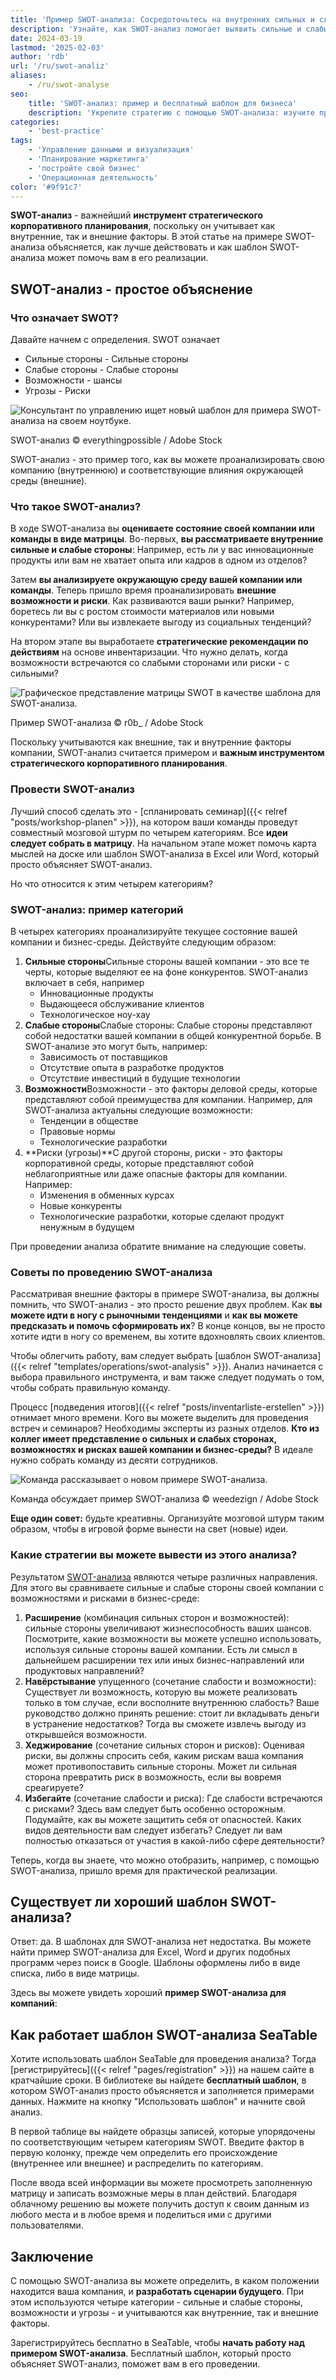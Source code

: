 ```yaml
---
title: 'Пример SWOT-анализа: Сосредоточьтесь на внутренних сильных и слабых сторонах'
description: 'Узнайте, как SWOT-анализ помогает выявить сильные и слабые стороны, возможности и угрозы. Используйте реальные примеры и скачайте бесплатный шаблон для стратегического планирования.'
date: 2024-03-19
lastmod: '2025-02-03'
author: 'rdb'
url: '/ru/swot-analiz'
aliases:
    - /ru/swot-analyse
seo:
    title: 'SWOT-анализ: пример и бесплатный шаблон для бизнеса'
    description: 'Укрепите стратегию с помощью SWOT-анализа: изучите примеры и получите бесплатный шаблон для внутреннего и внешнего бизнес-планирования.'
categories:
    - 'best-practice'
tags:
    - 'Управление данными и визуализация'
    - 'Планирование маркетинга'
    - 'постройте свой бизнес'
    - 'Операционная деятельность'
color: '#9f91c7'
---
```


**SWOT-анализ** - важнейший **инструмент стратегического корпоративного планирования**, поскольку он учитывает как внутренние, так и внешние факторы. В этой статье на примере SWOT-анализа объясняется, как лучше действовать и как шаблон SWOT-анализа может помочь вам в его реализации.

## SWOT-анализ - простое объяснение

### Что означает SWOT?

Давайте начнем с определения. SWOT означает

- Сильные стороны - Сильные стороны
- Слабые стороны - Слабые стороны
- Возможности - шансы
- Угрозы - Риски

![Консультант по управлению ищет новый шаблон для примера SWOT-анализа на своем ноутбуке.](Swot-Analyse-Template_AdobeStock_213201297_bearbeitet.jpg)

SWOT-анализ © everythingpossible / Adobe Stock

SWOT-анализ - это пример того, как вы можете проанализировать свою компанию (внутреннюю) и соответствующие влияния окружающей среды (внешние).

### Что такое SWOT-анализ?

В ходе SWOT-анализа вы **оцениваете состояние своей компании или команды в виде матрицы**. Во-первых, **вы рассматриваете внутренние сильные и слабые стороны**: Например, есть ли у вас инновационные продукты или вам не хватает опыта или кадров в одном из отделов?

Затем **вы анализируете окружающую среду вашей компании или команды**. Теперь пришло время проанализировать **внешние возможности и риски**. Как развиваются ваши рынки? Например, боретесь ли вы с ростом стоимости материалов или новыми конкурентами? Или вы извлекаете выгоду из социальных тенденций?

На втором этапе вы выработаете **стратегические рекомендации по действиям** на основе инвентаризации. Что нужно делать, когда возможности встречаются со слабыми сторонами или риски - с сильными?

![Графическое представление матрицы SWOT в качестве шаблона для SWOT-анализа.](Swot-Analyse-template_AdobeStock_41600134_bearbeitet-711x474.jpg)

Пример SWOT-анализа © r0b\_ / Adobe Stock

Поскольку учитываются как внешние, так и внутренние факторы компании, SWOT-анализ считается примером и **важным инструментом стратегического корпоративного планирования**.

### Провести SWOT-анализ

Лучший способ сделать это - [спланировать семинар]({{< relref "posts/workshop-planen" >}}), на котором ваши команды проведут совместный мозговой штурм по четырем категориям. Все **идеи следует собрать в матрицу**. На начальном этапе может помочь карта мыслей на доске или шаблон SWOT-анализа в Excel или Word, который просто объясняет SWOT-анализ.

Но что относится к этим четырем категориям?

### SWOT-анализ: пример категорий

В четырех категориях проанализируйте текущее состояние вашей компании и бизнес-среды. Действуйте следующим образом:

1. **Сильные стороны**Сильные стороны вашей компании - это все те черты, которые выделяют ее на фоне конкурентов. SWOT-анализ включает в себя, например
    - Инновационные продукты
    - Выдающееся обслуживание клиентов
    - Технологическое ноу-хау
2. **Слабые стороны**Слабые стороны: Слабые стороны представляют собой недостатки вашей компании в общей конкурентной борьбе. В SWOT-анализе это могут быть, например:
    - Зависимость от поставщиков
    - Отсутствие опыта в разработке продуктов
    - Отсутствие инвестиций в будущие технологии
3. **Возможности**Возможности - это факторы деловой среды, которые представляют собой преимущества для компании. Например, для SWOT-анализа актуальны следующие возможности:
    - Тенденции в обществе
    - Правовые нормы
    - Технологические разработки
4. **Риски (угрозы)**С другой стороны, риски - это факторы корпоративной среды, которые представляют собой неблагоприятные или даже опасные факторы для компании. Например:
    - Изменения в обменных курсах
    - Новые конкуренты
    - Технологические разработки, которые сделают продукт ненужным в будущем

При проведении анализа обратите внимание на следующие советы.

### Советы по проведению SWOT-анализа

Рассматривая внешние факторы в примере SWOT-анализа, вы должны помнить, что SWOT-анализ - это просто решение двух проблем. Как **вы можете идти в ногу с рыночными тенденциями** и **как вы можете предсказать и помочь сформировать их**? В конце концов, вы не просто хотите идти в ногу со временем, вы хотите вдохновлять своих клиентов.

Чтобы облегчить работу, вам следует выбрать [шаблон SWOT-анализа]({{< relref "templates/operations/swot-analysis" >}}). Анализ начинается с выбора правильного инструмента, и вам также следует подумать о том, чтобы собрать правильную команду.

Процесс [подведения итогов]({{< relref "posts/inventarliste-erstellen" >}}) отнимает много времени. Кого вы можете выделить для проведения встреч и семинаров? Необходимы эксперты из разных отделов. **Кто из коллег имеет представление о сильных и слабых сторонах, возможностях и рисках вашей компании и бизнес-среды?** В идеале нужно собрать команду из десяти сотрудников.

![Команда рассказывает о новом примере SWOT-анализа.](Swot-Analyse-Template_AdobeStock_284656559_bearbeitet-711x474.jpg)

Команда обсуждает пример SWOT-анализа © weedezign / Adobe Stock

**Еще один совет:** будьте креативны. Организуйте мозговой штурм таким образом, чтобы в игровой форме вынести на свет (новые) идеи.

### Какие стратегии вы можете вывести из этого анализа?

Результатом [SWOT-анализа](https://de.wikipedia.org/wiki/SWOT-Analyse) являются четыре различных направления. Для этого вы сравниваете сильные и слабые стороны своей компании с возможностями и рисками в бизнес-среде:

1. **Расширение** (комбинация сильных сторон и возможностей): сильные стороны увеличивают жизнеспособность ваших шансов. Посмотрите, какие возможности вы можете успешно использовать, используя сильные стороны вашей компании. Есть ли смысл в дальнейшем расширении тех или иных бизнес-направлений или продуктовых направлений?
2. **Навёрстывание** упущенного (сочетание слабости и возможности): Существует ли возможность, которую вы можете реализовать только в том случае, если восполните внутреннюю слабость? Ваше руководство должно принять решение: стоит ли вкладывать деньги в устранение недостатков? Тогда вы сможете извлечь выгоду из открывшейся возможности.
3. **Хеджирование** (сочетание сильных сторон и рисков): Оценивая риски, вы должны спросить себя, каким рискам ваша компания может противопоставить сильные стороны. Может ли сильная сторона превратить риск в возможность, если вы вовремя среагируете?
4. **Избегайте** (сочетание слабости и риска): Где слабости встречаются с рисками? Здесь вам следует быть особенно осторожным. Подумайте, как вы можете защитить себя от опасностей. Каких видов деятельности вам следует избегать? Следует ли вам полностью отказаться от участия в какой-либо сфере деятельности?

Теперь, когда вы знаете, что можно отобразить, например, с помощью SWOT-анализа, пришло время для практической реализации.

## Существует ли хороший шаблон SWOT-анализа?

Ответ: да. В шаблонах для SWOT-анализа нет недостатка. Вы можете найти пример SWOT-анализа для Excel, Word и других подобных программ через поиск в Google. Шаблоны оформлены либо в виде списка, либо в виде матрицы.

Здесь вы можете увидеть хороший **пример SWOT-анализа для компаний**:

## Как работает шаблон SWOT-анализа SeaTable

Хотите использовать шаблон SeaTable для проведения анализа? Тогда [регистрируйтесь]({{< relref "pages/registration" >}}) на нашем сайте в кратчайшие сроки. В библиотеке вы найдете **бесплатный шаблон**, в котором SWOT-анализ просто объясняется и заполняется примерами данных. Нажмите на кнопку "Использовать шаблон" и начните свой анализ.

В первой таблице вы найдете образцы записей, которые упорядочены по соответствующим четырем категориям SWOT. Введите фактор в первую колонку, прежде чем определить его происхождение (внутреннее или внешнее) и распределить по категориям.

После ввода всей информации вы можете просмотреть заполненную матрицу и записать возможные меры в план действий. Благодаря облачному решению вы можете получить доступ к своим данным из любого места и в любое время и поделиться ими с другими пользователями.

## Заключение

С помощью SWOT-анализа вы можете определить, в каком положении находится ваша компания, и **разработать сценарии будущего**. При этом используются четыре категории - сильные и слабые стороны, возможности и угрозы - и учитываются как внутренние, так и внешние факторы.

Зарегистрируйтесь бесплатно в SeaTable, чтобы **начать работу над примером SWOT-анализа**. Бесплатный шаблон, который просто объясняет SWOT-анализ, поможет вам в его проведении.

